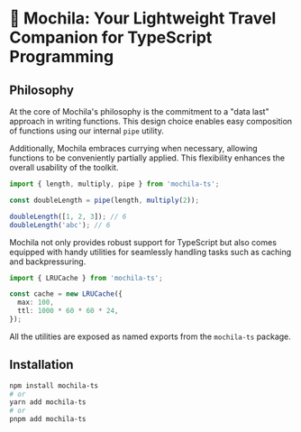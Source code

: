 # 🎒 Mochila: Your Lightweight Travel Companion for TypeScript Programming

## Philosophy

At the core of Mochila's philosophy is the commitment to a "data last" approach in writing functions. This design choice enables easy composition of functions using our internal `pipe` utility.

Additionally, Mochila embraces currying when necessary, allowing functions to be conveniently partially applied. This flexibility enhances the overall usability of the toolkit.

```typescript
import { length, multiply, pipe } from 'mochila-ts';

const doubleLength = pipe(length, multiply(2));

doubleLength([1, 2, 3]); // 6
doubleLength('abc'); // 6
```

Mochila not only provides robust support for TypeScript but also comes equipped with handy utilities for seamlessly handling tasks such as caching and backpressuring.

```typescript
import { LRUCache } from 'mochila-ts';

const cache = new LRUCache({
  max: 100,
  ttl: 1000 * 60 * 60 * 24,
});
```

All the utilities are exposed as named exports from the `mochila-ts` package.

## Installation

```bash
npm install mochila-ts
# or
yarn add mochila-ts
# or
pnpm add mochila-ts
```


